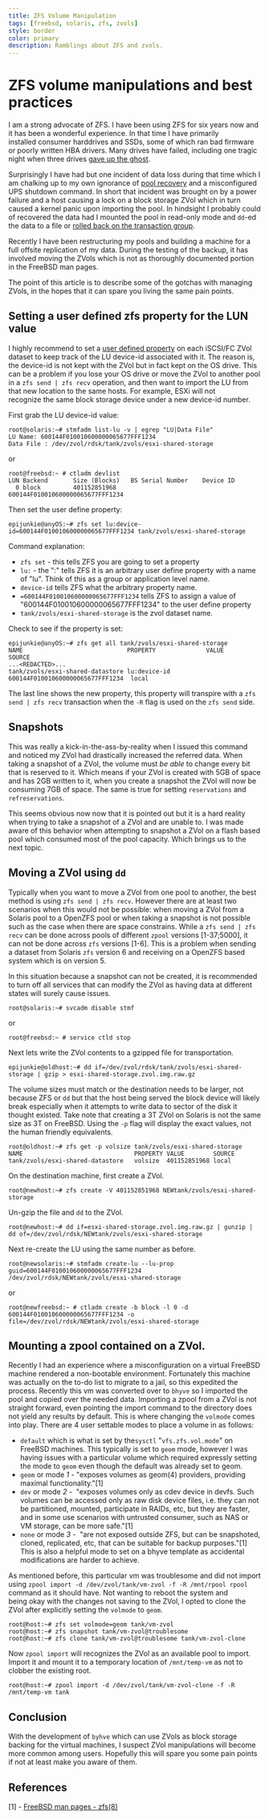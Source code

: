 ```yaml
---
title: ZFS Volume Manipulation
tags: [freebsd, solaris, zfs, zvols]
style: border
color: primary
description: Ramblings about ZFS and zvols.
---
```


ZFS volume manipulations and best practices
==========================

I am a strong advocate of ZFS. I have been using ZFS for six years now and it has been a wonderful experience. In that time I have primarily installed consumer harddrives and SSDs, some of which ran bad firmware or poorly written HBA drivers. Many drives have failed, including one tragic night when three drives [gave up the ghost](https://www.google.com/search?q=give+up+the+ghost+idiom).

Surprisingly I have had but one incident of data loss during that time which I am chalking up to my own ignorance of [pool recovery](https://docs.oracle.com/cd/E53394_01/html/E54801/gavwg.html) and a misconfigured UPS shutdown command. In short that incident was brought on by a power failure and a host causing a lock on a block storage ZVol which in turn caused a kernel panic upon importing the pool. In hindsight I probably could of recovered the data had I mounted the pool in read-only mode and `dd`-ed the data to a file or [rolled back on the transaction group](https://www.reddit.com/r/zfs/comments/478wwd/lost_power_during_a_zfs_receive_and_now_cant/).

Recently I have been restructuring my pools and building a machine for a full offsite replication of my data. During the testing of the backup, it has involved moving the ZVols which is not as thoroughly documented portion in the FreeBSD man pages.

The point of this article is to describe some of the gotchas with managing ZVols, in the hopes that it can spare you living the same pain points.

Setting a user defined zfs property for the LUN value
-----
I highly recommend to set a [user defined property](https://docs.oracle.com/cd/E19120-01/open.solaris/817-2271/gdrcw/index.html) on each iSCSI/FC ZVol dataset to keep track of the LU device-id associated with it. The reason is, the device-id is not kept with the ZVol but in fact kept on the OS drive. This can be a problem if you lose your OS drive or move the ZVol to another pool in a `zfs send | zfs recv` operation, and then want to import the LU from that new location to the same hosts. For example, ESXi will not recognize the same block storage device under a new device-id number.

First grab the LU device-id value:

```
root@solaris:~# stmfadm list-lu -v | egrep "LU|Data File"
LU Name: 600144F010010600000065677FFF1234
Data File : /dev/zvol/rdsk/tank/zvols/esxi-shared-storage
```

or

```
root@freebsd:~ # ctladm devlist
LUN Backend       Size (Blocks)   BS Serial Number    Device ID       
  0 block         401152851968                        600144F010010600000065677FFF1234
```

Then set the user define property:

```
epijunkie@anyOS:~# zfs set lu:device-id=600144F010010600000065677FFF1234 tank/zvols/esxi-shared-storage
```

Command explanation:

*   `zfs set` - this tells ZFS you are going to set a property
*   `lu:` - the ":" tells ZFS it is an arbitrary user define property with a name of "lu". Think of this as a group or application level name.
*   `device-id` tells ZFS what the arbitrary property name.
*   `=600144F010010600000065677FFF1234` tells ZFS to assign a value of "600144F010010600000065677FFF1234" to the user define property
*   `tank/zvols/esxi-shared-storage` is the zvol dataset name.

Check to see if the property is set:

```
epijunkie@anyOS:~# zfs get all tank/zvols/esxi-shared-storage
NAME                             PROPERTY              VALUE                             SOURCE
...<REDACTED>...
tank/zvols/esxi-shared-datastore lu:device-id          600144F010010600000065677FFF1234  local
```

The last line shows the new property, this property will transpire with a `zfs send | zfs recv` transaction when the `-R` flag is used on the `zfs send` side.

Snapshots
----
This was really a kick-in-the-ass-by-reality when I issued this command and noticed my ZVol had drastically increased the referred data. When taking a snapshot of a ZVol, the volume must _be able_ to change every bit that is reserved to it. Which means if your ZVol is created with 5GB of space and has 2GB written to it, when you create a snapshot the ZVol will now be consuming 7GB of space. The same is true for setting `reservations` and `refreservations`.

This seems obvious now now that it is pointed out but it is a hard reality when trying to take a snapshot of a ZVol and are unable to. I was made aware of this behavior when attempting to snapshot a ZVol on a flash based pool which consumed most of the pool capacity. Which brings us to the next topic.

Moving a ZVol using `dd`
----
Typically when you want to move a ZVol from one pool to another, the best method is using `zfs send | zfs recv`. However there are at least two scenarios when this would not be possible: when moving a ZVol from a Solaris pool to a OpenZFS pool or when taking a snapshot is not possible such as the case when there are space constrains. While a `zfs send | zfs recv` can be done across pools of different `zpool` versions [1-37;5000], it can not be done across `zfs` versions [1-6].  This is a problem when sending a dataset from Solaris `zfs` version 6 and receiving on a OpenZFS based system which is on version 5.

In this situation because a snapshot can not be created, it is recommended to turn off all services that can modify the ZVol as having data at different states will surely cause issues.

```
root@solaris:~# svcadm disable stmf
```

or

```
root@freebsd:~ # service ctld stop
```

Next lets write the ZVol contents to a gzipped file for transportation.

```
epijunkie@oldhost:~# dd if=/dev/zvol/rdsk/tank/zvols/esxi-shared-storage | gzip > esxi-shared-storage.zvol.img.raw.gz
```

The volume sizes must match or the destination needs to be larger, not because ZFS or `dd` but that the host being served the block device will likely break especially when it attempts to write data to sector of the disk it thought existed. Take note that creating a 3T ZVol on Solaris is not the same size as 3T on FreeBSD. Using the `-p` flag will display the exact values, not the human friendly equivalents.

```
root@oldhost:~# zfs get -p volsize tank/zvols/esxi-shared-storage
NAME                               PROPERTY VALUE        SOURCE
tank/zvols/esxi-shared-datastore   volsize  401152851968 local
```

On the destination machine, first create a ZVol.

```
root@newhost:~# zfs create -V 401152851968 NEWtank/zvols/esxi-shared-storage
```

Un-gzip the file and `dd` to the ZVol.

```
root@newhost:~# dd if=esxi-shared-storage.zvol.img.raw.gz | gunzip | dd of=/dev/zvol/rdsk/NEWtank/zvols/esxi-shared-storage
```

Next re-create the LU using the same number as before.

```
root@newsolaris:~# stmfadm create-lu --lu-prop guid=600144F010010600000065677FFF1234 /dev/zvol/rdsk/NEWtank/zvols/esxi-shared-storage
```

or

```
root@newfreebsd:~ # ctladm create -b block -l 0 -d 600144F010010600000065677FFF1234 -o file=/dev/zvol/rdsk/NEWtank/zvols/esxi-shared-storage
```

Mounting a zpool contained on a ZVol.
----
Recently I had an experience where a misconfiguration on a virtual FreeBSD machine rendered a non-bootable environment. Fortunately this machine was actually on the to-do list to migrate to a jail, so this expedited the process. Recently this vm was converted over to `bhyve` so I imported the pool and copied over the needed data. Importing a zpool from a ZVol is not straight forward, even pointing the import command to the directory does not yield any results by default. This is where changing the `volmode` comes into play. There are 4 user settable modes to place a volume in as follows:

*   `default` which is what is set by the`sysctl` "`vfs.zfs.vol.mode`" on FreeBSD machines. This typically is set to `geom` mode, however I was having issues with a particular volume which required expressly setting the mode to `geom` even though the default was already set to geom.
*   `geom` or mode _1_ - "exposes volumes as geom(4) providers, providing maximal functionality."[1]
*   `dev` or mode _2_ -  "exposes volumes only as cdev device in devfs. Such volumes can be accessed only as raw disk device files, i.e. they can not be partitioned, mounted, participate in RAIDs, etc, but they are faster, and in some use scenarios with untrusted consumer, such as NAS or VM storage, can be more safe."[1]
*   `none` or mode _3_ -  "are not exposed outside ZFS, but can be snapshoted, cloned, replicated, etc, that can be suitable for backup purposes."[1] This is also a helpful mode to set on a bhyve template as accidental modifications are harder to achieve.

As mentioned before, this particular vm was troublesome and did not import using `zpool import -d /dev/zvol/tank/vm-zvol -f -R /mnt/rpool rpool` command as it should have. Not wanting to reboot the system and being okay with the changes not saving to the ZVol, I opted to clone the ZVol after explicitly setting the `volmode` to `geom`.

```
root@host:~# zfs set volmode=geom tank/vm-zvol
root@host:~# zfs snapshot tank/vm-zvol@troublesome
root@host:~# zfs clone tank/vm-zvol@troublesome tank/vm-zvol-clone
```

Now `zpool import` will recognizes the ZVol as an available pool to import. Import it and mount it to a temporary location of `/mnt/temp-vm` as not to clobber the existing root.
```
root@host:~# zpool import -d /dev/zvol/tank/vm-zvol-clone -f -R /mnt/temp-vm tank
```
Conclusion
----
 With the development of `byhve` which can use ZVols as block storage backing for the virtual machines, I suspect ZVol manipulations will become more common among users. Hopefully this will spare you some pain points if not at least make you aware of them.

 References
 ----
 [1] - [FreeBSD man pages - zfs(8)](https://www.freebsd.org/cgi/man.cgi?zfs(8))
